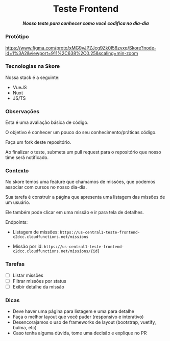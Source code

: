 <h1 align="center">Teste Frontend</h1>
<h5 align="center">Nosso teste para conhecer como você codifica no dia-dia</h5>

### Protótipo

https://www.figma.com/proto/xMG9vJPZJcg9Zk0I56zvxq/Skore?node-id=1%3A2&viewport=911%2C638%2C0.25&scaling=min-zoom

### Tecnologias na Skore

Nossa stack é a seguinte:

- VueJS
- Nuxt
- JS/TS

### Observações

Esta é uma avaliação básica de código.

O objetivo é conhecer um pouco do seu conhecimento/práticas código.

Faça um fork deste repositório.

Ao finalizar o teste, submeta um pull request para o repositório que nosso time será notificado.

### Contexto

No skore temos uma feature que chamamos de missões, que podemos associar com cursos no nosso dia-dia.

Sua tarefa é construir a página que apresenta uma listagem das missões de um usuário.

Ele também pode clicar em uma missão e ir para tela de detalhes.

Endpoints:

- Listagem de missões: `https://us-central1-teste-frontend-c2dcc.cloudfunctions.net/missions`

- Missão por id: `https://us-central1-teste-frontend-c2dcc.cloudfunctions.net/missions/{id}`

### Tarefas

- [ ] Listar missões
- [ ] Filtrar missões por status
- [ ] Exibir detalhe da missão

### Dicas

- Deve haver uma página para listagem e uma para detalhe
- Faça o melhor layout que você puder (responsivo e interativo)
- Desencorajamos o uso de frameworks de layout (bootstrap, vuetify, bulma, etc)
- Caso tenha alguma dúvida, tome uma decisão e explique no PR
